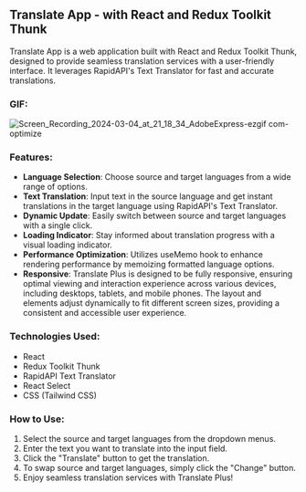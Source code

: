 ## Translate App - with React and Redux Toolkit Thunk

Translate App is a web application built with React and Redux Toolkit Thunk, designed to provide seamless translation services with a user-friendly interface. It leverages RapidAPI's Text Translator for fast and accurate translations.

### GIF:

![Screen_Recording_2024-03-04_at_21_18_34_AdobeExpress-ezgif com-optimize](https://github.com/tubayapa/Translate-App-Redux-Toolkit-Thunk/assets/147662888/29161597-7bc0-41f6-b755-4b6ad36cb5bf)


### Features:

- **Language Selection**: Choose source and target languages from a wide range of options.
- **Text Translation**: Input text in the source language and get instant translations in the target language using RapidAPI's Text Translator.
- **Dynamic Update**: Easily switch between source and target languages with a single click.
- **Loading Indicator**: Stay informed about translation progress with a visual loading indicator.
- **Performance Optimization**: Utilizes useMemo hook to enhance rendering performance by memoizing formatted language options.
- **Responsive**: Translate Plus is designed to be fully responsive, ensuring optimal viewing and interaction experience across various devices, including desktops, tablets, and mobile phones. The layout and elements adjust dynamically to fit different screen sizes, providing a consistent and accessible user experience.


### Technologies Used:

- React
- Redux Toolkit Thunk
- RapidAPI Text Translator
- React Select
- CSS (Tailwind CSS)

### How to Use:

1. Select the source and target languages from the dropdown menus.
2. Enter the text you want to translate into the input field.
3. Click the "Translate" button to get the translation.
4. To swap source and target languages, simply click the "Change" button.
5. Enjoy seamless translation services with Translate Plus!

